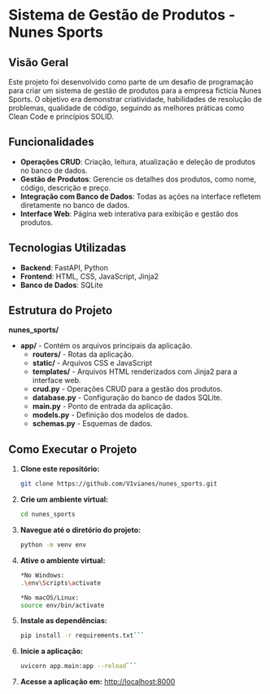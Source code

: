 # Sistema de Gestão de Produtos - Nunes Sports

## Visão Geral
Este projeto foi desenvolvido como parte de um desafio de programação para criar um sistema de gestão de produtos para a empresa fictícia Nunes Sports. O objetivo era demonstrar criatividade, habilidades de resolução de problemas, qualidade de código, seguindo as melhores práticas como Clean Code e princípios SOLID.

## Funcionalidades
- **Operações CRUD**: Criação, leitura, atualização e deleção de produtos no banco de dados.
- **Gestão de Produtos**: Gerencie os detalhes dos produtos, como nome, código, descrição e preço.
- **Integração com Banco de Dados**: Todas as ações na interface refletem diretamente no banco de dados.
- **Interface Web**: Página web interativa para exibição e gestão dos produtos.

## Tecnologias Utilizadas
- **Backend**: FastAPI, Python
- **Frontend**: HTML, CSS, JavaScript, Jinja2
- **Banco de Dados**: SQLite

## Estrutura do Projeto

**nunes_sports/** 

- **app/** - Contém os arquivos principais da aplicação.
  - **routers/** - Rotas da aplicação.
  - **static/** - Arquivos CSS e JavaScript
  - **templates/** - Arquivos HTML renderizados com Jinja2 para a interface web.
  - **crud.py** - Operações CRUD para a gestão dos produtos.
  - **database.py** - Configuração do banco de dados SQLite.
  - **main.py** - Ponto de entrada da aplicação.
  - **models.py** - Definição dos modelos de dados.
  - **schemas.py** - Esquemas de dados.


## Como Executar o Projeto

1. **Clone este repositório:**
   ```bash
   git clone https://github.com/V1vianes/nunes_sports.git

2. **Crie um ambiente virtual:**
   ``` bash
   cd nunes_sports

3. **Navegue até o diretório do projeto:**
   ```bash
   python -m venv env

4. **Ative o ambiente virtual:**
   ```bash
   *No Windows:
   .\env\Scripts\activate
   
   *No macOS/Linux:
   source env/bin/activate
   
5. **Instale as dependências:** 
   ```bash
   pip install -r requirements.txt```
   
6. **Inicie a aplicação:**
   ```bash
   uvicorn app.main:app --reload```
   
7. **Acesse a aplicação em:** [http://localhost:8000](http://localhost:8000)
